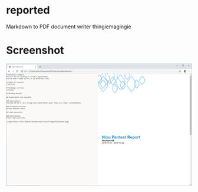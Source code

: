 # reported
Markdown to PDF document writer thingiemagingie

# Screenshot

![screenshot](screenshot.png)
